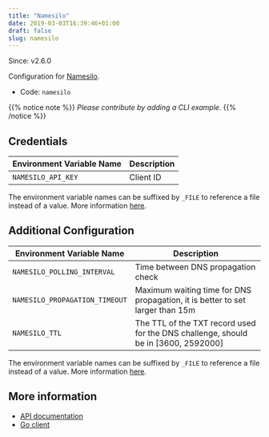 ```yaml
---
title: "Namesilo"
date: 2019-03-03T16:39:46+01:00
draft: false
slug: namesilo
---
```


<!-- THIS DOCUMENTATION IS AUTO-GENERATED. PLEASE DO NOT EDIT. -->
<!-- providers/dns/namesilo/namesilo.toml -->
<!-- THIS DOCUMENTATION IS AUTO-GENERATED. PLEASE DO NOT EDIT. -->

Since: v2.6.0

Configuration for [Namesilo](https://www.namesilo.com/).


<!--more-->

- Code: `namesilo`

{{% notice note %}}
_Please contribute by adding a CLI example._
{{% /notice %}}




## Credentials

| Environment Variable Name | Description |
|-----------------------|-------------|
| `NAMESILO_API_KEY` | Client ID |

The environment variable names can be suffixed by `_FILE` to reference a file instead of a value.
More information [here](/lego/dns/#configuration-and-credentials).


## Additional Configuration

| Environment Variable Name | Description |
|--------------------------------|-------------|
| `NAMESILO_POLLING_INTERVAL` | Time between DNS propagation check |
| `NAMESILO_PROPAGATION_TIMEOUT` | Maximum waiting time for DNS propagation, it is better to set larger than 15m |
| `NAMESILO_TTL` | The TTL of the TXT record used for the DNS challenge, should be in [3600, 2592000] |

The environment variable names can be suffixed by `_FILE` to reference a file instead of a value.
More information [here](/lego/dns/#configuration-and-credentials).




## More information

- [API documentation](https://www.namesilo.com/api_reference.php)
- [Go client](https://github.com/nrdcg/namesilo)

<!-- THIS DOCUMENTATION IS AUTO-GENERATED. PLEASE DO NOT EDIT. -->
<!-- providers/dns/namesilo/namesilo.toml -->
<!-- THIS DOCUMENTATION IS AUTO-GENERATED. PLEASE DO NOT EDIT. -->
